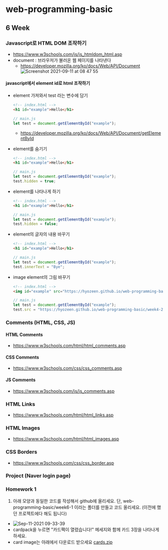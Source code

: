 # web-programming-basic

## 6 Week

### Javascript로 HTML DOM 조작하기
- https://www.w3schools.com/js/js_htmldom_html.asp
- document
  : 브라우저가 불러온 웹 페이지를 나타낸다
  - https://developer.mozilla.org/ko/docs/Web/API/Document
  ![Screenshot 2021-09-11 at 08 47 55](https://user-images.githubusercontent.com/86503646/132928382-fece322f-15c5-4f7c-9ddb-8327eaaaca1f.png)


#### javascript에서 element id로 html 조작하기 
- element 가져와서 test 라는 변수에 담기
  ```html
  <!-- index.html -->
  <h1 id="example">Hello</h1>
  ```
  
  ```js
  // main.js
  let test = document.getElementById("example");
  ```
  - https://developer.mozilla.org/ko/docs/Web/API/Document/getElementById
  
- element를 숨기기
  ```html
  <!-- index.html -->
  <h1 id="example">Hello</h1>
  ```
  
  ```js
  // main.js
  let test = document.getElementById("example");
  test.hidden = true;
  ```
  
- element를 나타나게 하기

  ```html
  <!-- index.html -->
  <h1 id="example">Hello</h1>
  ```
  
  ```js
  // main.js
  let test = document.getElementById("example");
  test.hidden = false;
  ```
  
- element의 글자의 내용 바꾸기

  ```html
  <!-- index.html -->
  <h1 id="example">Hello</h1>
  ```
  
  ```js
  // main.js
  let test = document.getElementById("example");
  test.innerText = "Bye";
  ```
  
- image element의 그림 바꾸기

  ```html
  <!-- index.html -->
  <img id="example" src="https://hyozeen.github.io/web-programming-basic/week4-2/images/cardpack.png">
  ```
  
  ```js
  // main.js
  let test = document.getElementById("example");
  test.src = "https://hyozeen.github.io/web-programming-basic/week4-2/images/card/card0.png";
  ```

### Comments (HTML, CSS, JS)
#### HTML Comments
- https://www.w3schools.com/html/html_comments.asp
#### CSS Comments
- https://www.w3schools.com/css/css_comments.asp
#### JS Comments
- https://www.w3schools.com/js/js_comments.asp

### HTML Links
- https://www.w3schools.com/html/html_links.asp

### HTML Images
- https://www.w3schools.com/html/html_images.asp

### CSS Borders
- https://www.w3schools.com/css/css_border.asp


### Project (Naver login page)

### Homework 1
1) 아래 모양과 동일한 코드를 작성해서 github에 올리세요. 단, web-programming-basic/week6-1 이라는 폴더를 만들고 코드 올리세요. (이전에 했던 프로젝트에다 해도 됩니다)
- ![Sep-11-2021 09-33-39](https://user-images.githubusercontent.com/86503646/132930253-81d5e37c-c13b-4aa1-a33b-7b3a47c469bd.gif)
- cardpack을 누르면 "카드팩이 열렸습니다!" 메세지와 함께 카드 3장을 나타나게 하세요.
- card image는 아래에서 다운로드 받으세요
[cards.zip](https://github.com/hyozeen/web-programming-basic/files/7146942/cards.zip)

